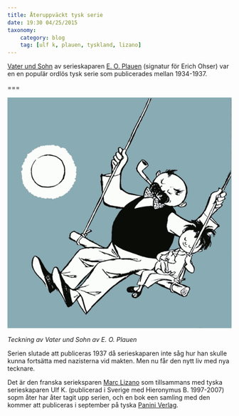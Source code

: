```yaml
---
title: Återuppväckt tysk serie
date: 19:30 04/25/2015
taxonomy:
    category: blog
    tag: [ulf k, plauen, tyskland, lizano]
---
```


[Vater und Sohn](http://vaterundsohn.de/) av serieskaparen [E. O. Plauen](http://e.o.plauen.de/) (signatur för Erich Ohser) var en en populär ordlös tysk serie som publicerades mellan 1934-1937.

===

![orginaltecknaren](vater_sohn.png)

_Teckning av Vater und Sohn av E. O. Plauen_

Serien slutade att publiceras 1937 då serieskaparen inte såg hur han skulle kunna fortsätta med nazisterna vid makten. Men nu får den nytt liv med nya tecknare.

Det är den franska serieksparen [Marc Lizano](http://marc-lizano.weebly.com/) som tillsammans med tyska serieskaparen Ulf K. (publicerad i Sverige med Hieronymus B. 1997-2007) sopm åter har åter tagit upp serien, och en bok een samling med den kommer att publiceras i september på tyska [Panini Verlag](https://www.paninicomics.de/).
